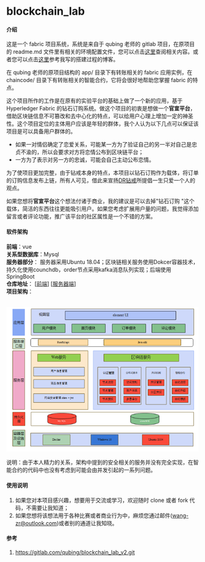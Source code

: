 # blockchain_lab

#### 介绍
这是一个 fabric 项目系统，系统是来自于 qubing 老师的 gitlab 项目，在原项目的 readme.md 文件里有相关的环境配置文件，您可以点击[这里](https://gitlab.com/qubing/blockchain_lab_v2.git)查阅相关内容。或者您可以点击[这里](https://zhuanlan.zhihu.com/p/370252654)参考我写的搭建过程的博客。

在 qubing 老师的原项目结构的 app/ 目录下有转账相关的 fabric 应用实例，在 chaincode/ 目录下有转账相关的智能合约，它将会很好地帮助您掌握 fabric 的特点。

这个项目所作的工作是在原有的实验平台的基础上做了一个新的应用，基于  Hyperledger Fabric 的钻石订购系统。做这个项目的初衷是想做一个**官宣平台**，借助区块链信息不可篡改和去中心化的特点，可以给用户心理上增加一定的神圣性。这个项目定位的主体用户应该是年轻的群体，我个人认为以下几点可以保证该项目是可以具备用户群体的。

* 如果一对情侣确定了恋爱关系，可能某一方为了验证自己的另一半对自己是忠贞不渝的，所以会要求对方将恋情公布到区块链平台；
* 一方为了表示对另一方的忠诚，可能会自己主动公布恋情。

为了使项目更加完整，由于钻戒本身的特点，本项目以钻石订购作为载体，将订单的订购信息发布上链，所有人可见，借此来宣扬[DR钻戒](https://www.darryring.com/market/config/2109675904.html?utm_source=baidu&utm_medium=pinpai&utm_term=BD-an&utm_content=ZC1&utm_campaign=BD-P&key=BD-an)所提倡一生只爱一个人的观点。

如果您想将**官宣平台**这个想法付诸于商业，我的建议是可以去掉"钻石订购 "这个载体，简洁的东西往往更能吸引用户。如果您考虑扩展用户量的问题，我觉得添加留言或者评论功能，推广该平台的社区属性是一个不错的方案。

#### 软件架构
**前端**：vue  \
**关系型数据库**：Mysql \
**服务器部分**： 服务器采用Ubuntu 18.04；区块链相关服务使用Dokcer容器技术，持久化使用counchdb，order节点采用kafka消息队列实现；后端使用SpringBoot  \
**仓库地址**：    [[前端](https://github.com/root-zr/soul-diamonds)]              [[服务器端](https://github.com/root-zr/blockchain-lab)]\
**项目架构**：

​							![逻辑架构](/img/逻辑架构.PNG)

说明：由于本人精力的关系，架构中提到的安全相关的服务并没有完全实现，在智能合约的代码中也没有考虑到可能会由并发引起的一系列问题。

#### 使用说明

1.  如果您对本项目感兴趣，想要用于交流或学习，欢迎随时 clone 或者 fork 代码，不需要让我知道；
2.  如果您想将该想法用于各种比赛或者商业行为中，麻烦您通过邮件(wang-zr@outlook.com)或者别的通道让我知晓。

#### 参考

1.  https://gitlab.com/qubing/blockchain_lab_v2.git
